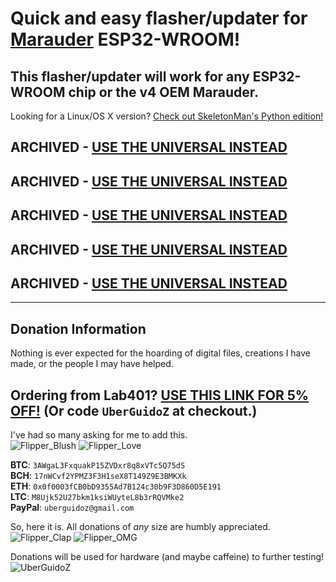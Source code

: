 # Quick and easy flasher/updater for [Marauder](https://github.com/justcallmekoko/ESP32Marauder) ESP32-WROOM!

## This flasher/updater will work for any ESP32-WROOM chip or the v4 OEM Marauder.

Looking for a Linux/OS X version? [Check out SkeletonMan's Python edition!](https://github.com/SkeletonMan03/FZEasyMarauderFlash)

## ARCHIVED - [USE THE UNIVERSAL INSTEAD](https://github.com/UberGuidoZ/Flipper/tree/main/Wifi_DevBoard/FZ_Marauder_Flasher)
## ARCHIVED - [USE THE UNIVERSAL INSTEAD](https://github.com/UberGuidoZ/Flipper/tree/main/Wifi_DevBoard/FZ_Marauder_Flasher)
## ARCHIVED - [USE THE UNIVERSAL INSTEAD](https://github.com/UberGuidoZ/Flipper/tree/main/Wifi_DevBoard/FZ_Marauder_Flasher)
## ARCHIVED - [USE THE UNIVERSAL INSTEAD](https://github.com/UberGuidoZ/Flipper/tree/main/Wifi_DevBoard/FZ_Marauder_Flasher)
## ARCHIVED - [USE THE UNIVERSAL INSTEAD](https://github.com/UberGuidoZ/Flipper/tree/main/Wifi_DevBoard/FZ_Marauder_Flasher)

-----

## Donation Information

Nothing is ever expected for the hoarding of digital files, creations I have made, or the people I may have helped.

## Ordering from Lab401? [USE THIS LINK FOR 5% OFF!](https://lab401.com/r?id=vsmgoc) (Or code `UberGuidoZ` at checkout.)

I've had so many asking for me to add this.<br>
![Flipper_Blush](https://user-images.githubusercontent.com/57457139/183561666-4424a3cc-679b-4016-a368-24f7e7ad0a88.jpg) ![Flipper_Love](https://user-images.githubusercontent.com/57457139/183561692-381d37bd-264f-4c88-8877-e58d60d9be6e.jpg)

**BTC**: `3AWgaL3FxquakP15ZVDxr8q8xVTc5Q75dS`<br>
**BCH**: `17nWCvf2YPMZ3F3H1seX8T149Z9E3BMKXk`<br>
**ETH**: `0x0f0003fCB0bD9355Ad7B124c30b9F3D860D5E191`<br>
**LTC**: `M8Ujk52U27bkm1ksiWUyteL8b3rRQVMke2`<br>
**PayPal**: `uberguidoz@gmail.com`

So, here it is. All donations of *any* size are humbly appreciated.<br>
![Flipper_Clap](https://user-images.githubusercontent.com/57457139/183561789-2e853ede-8ef7-41e8-a67c-716225177e5d.jpg) ![Flipper_OMG](https://user-images.githubusercontent.com/57457139/183561787-e21bdc1e-b316-4e67-b327-5129503d0313.jpg)

Donations will be used for hardware (and maybe caffeine) to further testing!<br>
![UberGuidoZ](https://cdn.discordapp.com/emojis/1000632669622767686.gif)
